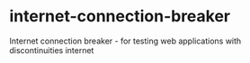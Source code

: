 internet-connection-breaker
===========================

Internet connection breaker - for testing web applications with discontinuities internet

